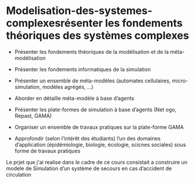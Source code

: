 # Modelisation-des-systemes-complexesrésenter les fondements théoriques des systèmes complexes

- Présenter  les  fondements  théoriques  de  la  modélisation  et  de  la  méta-modélisation

- Présenter les fondements informatiques de la simulation 

- Présenter  un    ensemble  de  méta-modèles  (automates  cellulaires,  micro-simulation, modèles agrégés, ...) 

- Aborder en détaille méta-modèle à base d’agents

- Présenter les plate-formes de simulation à base d’agents (Net ogo, Repast, GAMA)

- Organiser un ensemble de travaux pratiques sur la plate-forme GAMA

- Approfondir (selon l’intérêt des étudiants) l’un des domaines d’application (épidémiologie, biologie, écologie, scicnes sociales) sous forme de travaux pratiques

Le prjet que j'ai realise dans le cadre de ce cours consistait a construire un modele de Simulation d’un système de secours en cas d’accident de circulation
